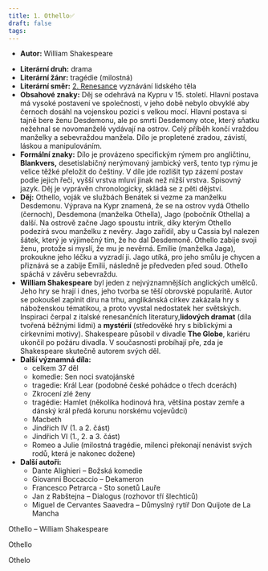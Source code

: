 ```yaml
---
title: 1. Othello✅
draft: false
tags:
---
```

- **Autor:** William Shakespeare
* **Literární druh:** drama
* **Literární žánr:** tragédie (milostná)
* **Literární směr:** [2. Renesance](2.%20Renesance.md) vyznávání lidského těla
* **Obsahové znaky:** Děj se odehrává na Kypru v 15. století. Hlavní postava má vysoké postavení ve společnosti, v jeho době nebylo obvyklé aby černoch dosáhl na vojenskou pozici s velkou mocí. Hlavní postava si tajně bere ženu Desdemonu, ale po smrti Desdemony otce, který sňatku nežehnal se novomanželé vydávají na ostrov. Celý příběh končí vraždou manželky a sebevraždou manžela. Dílo je propletené zradou, závistí, láskou a manipulováním.
* **Formální znaky:** Dílo je provázeno specifickým rýmem pro angličtinu, **Blankvers,** desetislabičný nerýmovaný jambický verš, tento typ rýmu je velice těžké přeložit do češtiny. V díle jde rozlišit typ zázemí postav podle jejich řeči, vyšší vrstva mluví jinak než nižší vrstva. Spisovný jazyk. Děj je vyprávěn chronologicky, skládá se z pěti dějství. 
* **Děj:** Othello, voják ve službách Benátek si vezme za manželku Desdemonu. Výprava na Kypr znamená, že se na ostrov vydá Othello (černoch), Desdemona (manželka Othella), Jago (pobočník Othella) a další. Na ostrově začne Jago spoustu intrik, díky kterým Othello podezírá svou manželku z nevěry. Jago zařídil, aby u Cassia byl nalezen šátek, který je výjimečný tím, že ho dal Desdemoně. Othello zabije svoji ženu, protože si myslí, že mu je nevěrná. Emilie (manželka Jaga), prokoukne jeho léčku a vyzradí ji. Jago utíká, pro jeho smůlu je chycen a přiznává se a zabije Emilii, následně je předveden před soud. Othello spáchá v závěru sebevraždu.
* **William Shakespeare** byl jeden z nejvýznamnějších anglických umělců. Jeho hry se hrají i dnes, jeho tvorba se těší obrovské popularitě. Autor se pokoušel zaplnit díru na trhu, anglikánská církev zakázala hry s náboženskou tématikou, a proto vyvstal nedostatek her světských. Inspiraci čerpal z italské renesančních literatury,**lidových dramat** (díla tvořená běžnými lidmi) a **mystérií** (středověké hry s biblickými a církevními motivy). Shakespeare působil v divadle **The Globe**, kariéru ukončil po požáru divadla. V současnosti probíhají pře, zda je Shakespeare skutečně autorem svých děl. 
* **Další významná díla:** 
	* celkem 37 děl
	* komedie: Sen noci svatojánské
	* tragedie: Král Lear (podobné české pohádce o třech dcerách)
	* Zkrocení zlé ženy
	* tragédie: Hamlet (několika hodinová hra, většina postav zemře a dánský král předá korunu norskému vojevůdci)
	* Macbeth
	* Jindřich IV (1. a 2. část)
	* Jindřich VI (1., 2. a 3. část)
	* Romeo a Julie (milostná tragédie, milenci překonají nenávist svých rodů, která je nakonec dožene)
* **Další autoři:** 
	* Dante Alighieri – Božská komedie
	* Giovanni Boccaccio – Dekameron
	* Francesco Petrarca - Sto sonetů Lauře
	* Jan z Rabštejna – Dialogus (rozhovor tří šlechticů)
	* Miguel de Cervantes Saavedra – Důmyslný rytíř Don Quijote de La Mancha

Othello – William Shakespeare

Othello

Othelo